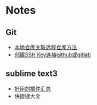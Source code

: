 # Notes
## Git
- [本地仓库关联远程仓库方法](https://github.com/littlecanace/Notes/wiki/%E6%9C%AC%E5%9C%B0%E4%BB%93%E5%BA%93%E5%85%B3%E8%81%94%E8%BF%9C%E7%A8%8B%E4%BB%93%E5%BA%93%E6%96%B9%E6%B3%95)
- [创建SSH Key连接github或gitlab](https://github.com/littlecanace/Notes/wiki/%E5%88%9B%E5%BB%BASSH-Key%E8%BF%9E%E6%8E%A5github%E6%88%96gitlab)
## sublime text3
- [好用的插件汇总](https://github.com/littlecanace/Notes/wiki/%E5%A5%BD%E7%94%A8%E7%9A%84%E6%8F%92%E4%BB%B6%E6%B1%87%E6%80%BB)
- 快捷键大全
